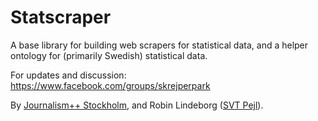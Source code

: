 # Statscraper
A base library for building web scrapers for statistical data, and a helper ontology for (primarily Swedish) statistical data.

For updates and discussion: https://www.facebook.com/groups/skrejperpark

By [Journalism++ Stockholm](http://jplusplus.se), and Robin Lindeborg ([SVT Pejl](http://svt.se/nyheter)).
